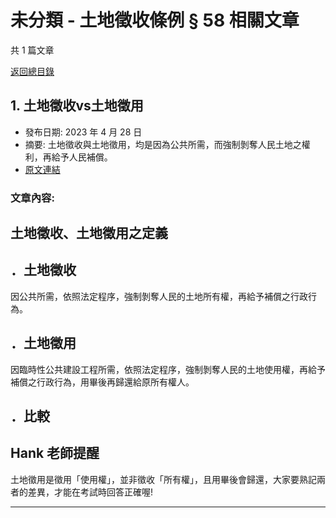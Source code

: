 # 未分類 - 土地徵收條例 § 58 相關文章

共 1 篇文章

[返回總目錄](00_總目錄.md)

## 1. 土地徵收vs土地徵用

- 發布日期: 2023 年 4 月 28 日
- 摘要: 土地徵收與土地徵用，均是因為公共所需，而強制剝奪人民土地之權利，再給予人民補償。
- [原文連結](https://www.jasper-realestate.com/%e5%9c%9f%e5%9c%b0%e5%be%b5%e6%94%b6vs%e5%9c%9f%e5%9c%b0%e5%be%b5%e7%94%a8/)

### 文章內容:

## 土地徵收、土地徵用之定義

## ．土地徵收

因公共所需，依照法定程序，強制剝奪人民的土地所有權，再給予補償之行政行為。

## ．土地徵用

因臨時性公共建設工程所需，依照法定程序，強制剝奪人民的土地使用權，再給予補償之行政行為，用畢後再歸還給原所有權人。

## ．比較

## Hank 老師提醒

土地徵用是徵用「使用權」，並非徵收「所有權」，且用畢後會歸還，大家要熟記兩者的差異，才能在考試時回答正確喔!

---

